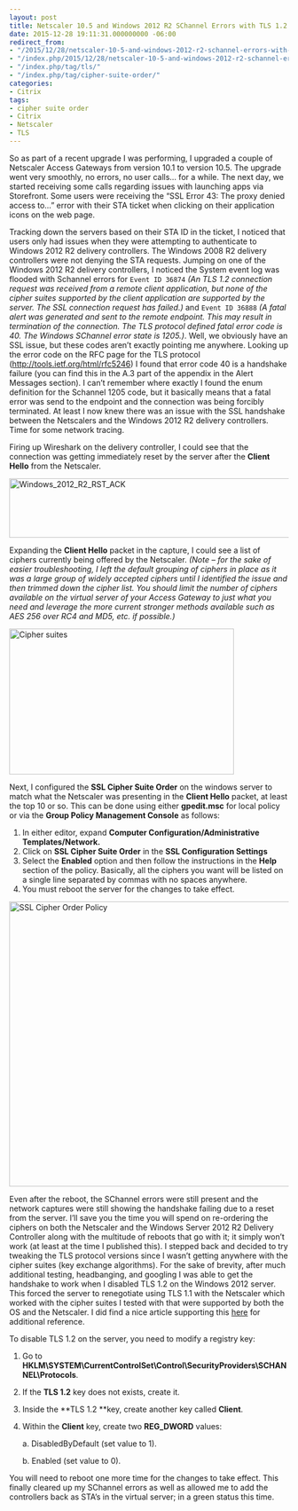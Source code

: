 ```yaml
---
layout: post
title: Netscaler 10.5 and Windows 2012 R2 SChannel Errors with TLS 1.2
date: 2015-12-28 19:11:31.000000000 -06:00
redirect_from:
- "/2015/12/28/netscaler-10-5-and-windows-2012-r2-schannel-errors-with-tls-1-2"
- "/index.php/2015/12/28/netscaler-10-5-and-windows-2012-r2-schannel-errors-with-tls-1-2/"
- "/index.php/tag/tls/"
- "/index.php/tag/cipher-suite-order/"
categories:
- Citrix
tags:
- cipher suite order
- Citrix
- Netscaler
- TLS
---
```

So as part of a recent upgrade I was performing, I upgraded a couple of Netscaler Access Gateways from version 10.1 to version 10.5. The upgrade went very smoothly, no errors, no user calls… for a while. The next day, we started receiving some calls regarding issues with launching apps via Storefront. Some users were receiving the “SSL Error 43: The proxy denied access to…” error with their STA ticket when clicking on their application icons on the web page.

Tracking down the servers based on their STA ID in the ticket, I noticed that users only had issues when they were attempting to authenticate to Windows 2012 R2 delivery controllers. The Windows 2008 R2 delivery controllers were not denying the STA requests. Jumping on one of the Windows 2012 R2 delivery controllers, I noticed the System event log was flooded with Schannel errors for `Event ID 36874` *(An TLS 1.2 connection request was received from a remote client application, but none of the cipher suites supported by the client application are supported by the server. The SSL connection request has failed.)* and `Event ID 36888` *(A fatal alert was generated and sent to the remote endpoint. This may result in termination of the connection. The TLS protocol defined fatal error code is 40. The Windows SChannel error state is 1205.)*.
Well, we obviously have an SSL issue, but these codes aren’t exactly pointing me anywhere. Looking up the error code on the RFC page for the TLS protocol (<a href="http://tools.ietf.org/html/rfc5246">http://tools.ietf.org/html/rfc5246</a>) I found that error code 40 is a handshake failure (you can find this in the A.3 part of the appendix in the Alert Messages section). I can’t remember where exactly I found the enum definition for the Schannel 1205 code, but it basically means that a fatal error was send to the endpoint and the connection was being forcibly terminated. At least I now knew there was an issue with the SSL handshake between the Netscalers and the Windows 2012 R2 delivery controllers. Time for some network tracing.</p>
Firing up Wireshark on the delivery controller, I could see that the connection was getting immediately reset by the server after the **Client Hello** from the Netscaler.

<a href="https://www.afinn.net/images/windows_server_2012_rst_ack-1.png" rel="attachment wp-att-109"><img class="aligncenter size-full wp-image-109" src="https://www.afinn.net/images/windows_server_2012_rst_ack-1.png" alt="Windows_2012_R2_RST_ACK" width="1099" height="107" /></a>

Expanding the **Client Hello** packet in the capture, I could see a list of ciphers currently being offered by the Netscaler. *(Note – for the sake of easier troubleshooting, I left the default grouping of ciphers in place as it was a large group of widely accepted ciphers until I identified the issue and then trimmed down the cipher list. You should limit the number of ciphers available on the virtual server of your Access Gateway to just what you need and leverage the more current stronger methods available such as AES 256 over RC4 and MD5, etc. if possible.)*

<a href="https://www.afinn.net/images/cipher_suites-1.png" rel="attachment wp-att-107"><img class="aligncenter size-full wp-image-107" src="https://www.afinn.net/images/cipher_suites-1.png" alt="Cipher suites" width="405" height="263" /></a>



Next, I configured the **SSL Cipher Suite Order** on the windows server to match what the Netscaler was presenting in the **Client Hello** packet, at least the top 10 or so. This can be done using either **gpedit.msc** for local policy or via the **Group Policy Management Console** as follows:


1.  In either editor, expand **Computer Configuration/Administrative Templates/Network.**
2.  Click on **SSL Cipher Suite Order** in the **SSL Configuration Settings**
3.  Select the **Enabled** option and then follow the instructions in the **Help** section of the policy. Basically, all the ciphers you want will be listed on a single line separated by commas with no spaces anywhere.
4.  You must reboot the server for the changes to take effect.

<a href="https://www.afinn.net/images/policy_cipher_order-1.png" rel="attachment wp-att-108"><img class="aligncenter size-full wp-image-108" src="https://www.afinn.net/images/policy_cipher_order-1.png" alt="SSL Cipher Order Policy" width="560" height="514" /></a>



Even after the reboot, the SChannel errors were still present and the network captures were still showing the handshake failing due to a reset from the server. I’ll save you the time you will spend on re-ordering the ciphers on both the Netscaler and the Windows Server 2012 R2 Delivery Controller along with the multitude of reboots that go with it; it simply won’t work (at least at the time I published this).
I stepped back and decided to try tweaking the TLS protocol versions since I wasn’t getting anywhere with the cipher suites (key exchange algorithms). For the sake of brevity, after much additional testing, headbanging, and googling I was able to get the handshake to work when I disabled TLS 1.2 on the Windows 2012 server. This forced the server to renegotiate using TLS 1.1 with the Netscaler which worked with the cipher suites I tested with that were supported by both the OS and the Netscaler. I did find a nice article supporting this <a href="http://www.jasonsamuel.com/2015/10/15/citrix-netscaler-10-5-to-11-0-firmware-upgrade-issues-to-watch-out-for/">here</a> for additional reference.

To disable TLS 1.2 on the server, you need to modify a registry key:


1. Go to **HKLM\SYSTEM\CurrentControlSet\Control\SecurityProviders\SCHANNEL\Protocols**.

2. If the **TLS 1.2** key does not exists, create it.

3. Inside the **TLS 1.2 **key, create another key called **Client**.

4. Within the **Client** key, create two **REG_DWORD** values:

     a. DisabledByDefault (set value to 1).

     b. Enabled (set value to 0).




You will need to reboot one more time for the changes to take effect. This finally cleared up my SChannel errors as well as allowed me to add the controllers back as STA’s in the virtual server; in a green status this time.